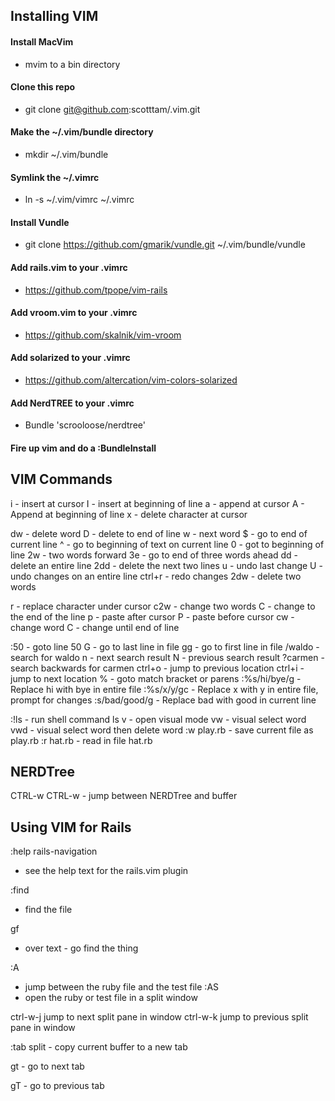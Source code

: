 ## Installing VIM

#### Install MacVim
  - mvim to a bin directory

#### Clone this repo
  - git clone git@github.com:scotttam/.vim.git

#### Make the ~/.vim/bundle directory
  - mkdir ~/.vim/bundle

#### Symlink the ~/.vimrc
  - ln -s ~/.vim/vimrc ~/.vimrc

#### Install Vundle
  - git clone https://github.com/gmarik/vundle.git ~/.vim/bundle/vundle

#### Add rails.vim to your .vimrc
  -  https://github.com/tpope/vim-rails

#### Add vroom.vim to your .vimrc
  -  https://github.com/skalnik/vim-vroom

#### Add solarized to your .vimrc
  -  https://github.com/altercation/vim-colors-solarized

#### Add NerdTREE to your .vimrc
  - Bundle 'scrooloose/nerdtree'

#### Fire up vim and do a :BundleInstall

## VIM Commands
i - insert at cursor
I - insert at beginning of line
a - append at cursor
A - Append at beginning of line
x - delete character at cursor

dw  - delete word
D   - delete to end of line
w   - next word
$   - go to end of current line
^   - go to beginning of text on current line
0   - got to beginning of line
2w  - two words forward
3e  - go to end of three words ahead
dd  - delete an entire line
2dd - delete the next two lines
u   - undo last change
U   - undo changes on an entire line
ctrl+r - redo changes
2dw - delete two words

r - replace character under cursor
c2w - change two words
C - change to the end of the line
p - paste after cursor
P - paste before cursor
cw - change word
C - change until end of line
 
:50 - goto line 50
G   - go to last line in file
gg  - go to first line in file
/waldo - search for waldo
n   - next search result
N   - previous search result
?carmen - search backwards for carmen
ctrl+o - jump to previous location
ctrl+i - jump to next location
%   - goto match bracket or parens
:%s/hi/bye/g - Replace hi with bye in entire file
:%s/x/y/gc - Replace x with y in entire file, prompt for changes
:s/bad/good/g - Replace bad with good in current line

:!ls - run shell command ls
v  - open visual mode
vw - visual select word
vwd - visual select word then delete word
:w play.rb - save current file as play.rb
:r hat.rb - read in file hat.rb

## NERDTree
CTRL-w CTRL-w - jump between NERDTree and buffer


## Using VIM for Rails

:help rails-navigation 
  - see the help text for the rails.vim plugin

:find <thing>
  - find the file

gf
  - over text - go find the thing

:A
  - jump between the ruby file and the test file
:AS
  - open the ruby or test file in a split window

ctrl-w-j jump to next split pane in window
ctrl-w-k jump to previous split pane in window

:tab split - copy current buffer to a new tab

gt - go to next tab

gT - go to previous tab
